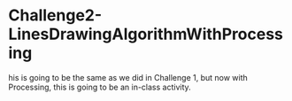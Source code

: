 # Challenge2-LinesDrawingAlgorithmWithProcessing
his is going to be the same as we did in Challenge 1, but now with Processing, this is going to be an in-class activity.
